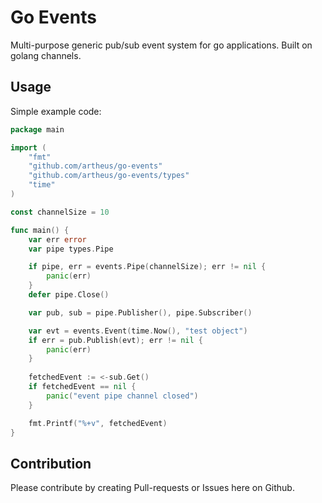# Go Events

Multi-purpose generic pub/sub event system for go applications.
Built on golang channels.

## Usage

Simple example code:
```go
package main

import (
    "fmt"
    "github.com/artheus/go-events"
    "github.com/artheus/go-events/types"
    "time"
)

const channelSize = 10

func main() {
    var err error
    var pipe types.Pipe

    if pipe, err = events.Pipe(channelSize); err != nil {
        panic(err)
    }
    defer pipe.Close()

    var pub, sub = pipe.Publisher(), pipe.Subscriber()

    var evt = events.Event(time.Now(), "test object")
    if err = pub.Publish(evt); err != nil {
        panic(err)
    }
    
    fetchedEvent := <-sub.Get()
    if fetchedEvent == nil {
        panic("event pipe channel closed")
    }

    fmt.Printf("%+v", fetchedEvent)
}
```

## Contribution

Please contribute by creating Pull-requests or Issues here on Github.
